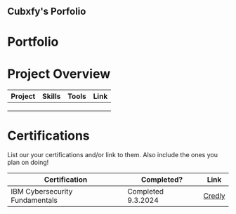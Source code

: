 ## Cubxfy's Porfolio

# Portfolio

# Project Overview 
|     Project     |                 Skills                |     Tools       |      Link       |
| --------------- | ------------------------------------- | --------------- | --------------- |
|                 |                                       | | |
|                 |                                       |                 |                 |
|                 |                                       |                 |                 |


# Certifications 
List our your certifications and/or link to them. Also include the ones you plan on doing!

|     Certification     |               Completed?               |     Link       |
| --------------------  | -------------------------------------- | ---------------| 
| IBM Cybersecurity Fundamentals   |               Completed 9.3.2024         |     [Credly](https://www.credly.com/org/ibm-skillsbuild-students/badge/cybersecurity-fundamentals)        | 

